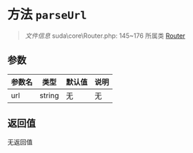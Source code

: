 # 方法 `parseUrl`

> *文件信息* suda\core\Router.php: 145~176
> 所属类 [Router](../Router.md)




## 参数


| 参数名 | 类型 | 默认值 | 说明 |
|--------|-----|-------|-------|
| url |  string | 无 | 无 |



## 返回值

无返回值
